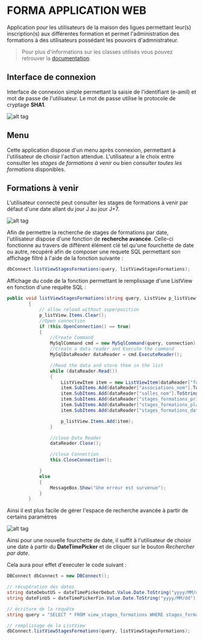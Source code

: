 # FORMA APPLICATION WEB
Application pour les utilisateurs de la maison des ligues permettant leur(s) inscription(s) aux différentes formation et permet l'administration des formations à des utilisateurs possédant les pouvoirs d'admnistrateur.

>Pour plus d'informations sur les classes utilisés vous pouvez retrouver la [documentation](http://www.francois-garcia.ws/formaweb_doc/).

## Interface de connexion

Interface de connexion simple permettant la saisie de l'identifiant (e-amil) et mot de passe de l'utilisateur.
Le mot de passe utilise le protocole de cryptage **SHA1**.

![alt tag](https://i.gyazo.com/9a1a95c353b1f812ae2138d7180e8af9.png)

## Menu

Cette application dispose d'un menu après connexion, permettant à l'utilisateur de choisir l'action attendue.
L'utilisateur a le choix entre consulter les *stages de formations à venir* ou bien *consulter toutes les formations* disponibles.

## Formations à venir

L'utilisateur connecté peut consulter les stages de formations à venir par défaut d'une date allant du jour J au jour J+7.

![alt tag](https://i.gyazo.com/2655c347ef2f0c10ae110add482ba72d.png)

Afin de permettre la recherche de stages de formations par date, l'utilisateur dispose d'une fonction de **recherche avancée**.
Celle-ci fonctionne au travers de différent élément clé tel qu'une fourchette de date ou autre, recupéré afin de composer une requete SQL permettant son affichage filtré à l'aide de la fonction suivante :

``` c#
dbConnect.listViewStagesFormations(query, listViewStagesFormations);
```

Affichage du code de la fonction permettant le remplissage d'une ListView en fonction d'une requête SQL :
``` c#
public void listViewStagesFormations(string query, ListView p_listView)
        {
            // allow reload without superposition
            p_listView.Items.Clear();
            //Open connection
            if (this.OpenConnection() == true)
            {
                //Create Command
                MySqlCommand cmd = new MySqlCommand(query, connection);
                //Create a data reader and Execute the command
                MySqlDataReader dataReader = cmd.ExecuteReader();

                //Read the data and store them in the list
                while (dataReader.Read())
                {
                    ListViewItem item = new ListViewItem(dataReader["formations_intitule"].ToString());
                    item.SubItems.Add(dataReader["associations_nom"].ToString());
                    item.SubItems.Add(dataReader["salles_nom"].ToString());
                    item.SubItems.Add(dataReader["stages_formations_prix"].ToString());
                    item.SubItems.Add(dataReader["stages_formations_placeRestantes"].ToString());
                    item.SubItems.Add(dataReader["stages_formations_date"].ToString());

                    p_listView.Items.Add(item);
                }

                //close Data Reader
                dataReader.Close();

                //close Connection
                this.CloseConnection();

            }
            else
            {
                MessageBox.Show("Une erreur est survenue");
            }
        }
```

Ainsi il est plus facile de gérer l'espace de recherche avancée à partir de certains paramètres

![alt tag](https://i.gyazo.com/ae008bd2009de43e2a26f25590c07828.png)

Ainsi pour une nouvelle fourchette de date, il suffit à l'utilisateur de choisir une date à partir du **DateTimePicker** et de cliquer sur le bouton *Rechercher par date*.

Cela aura pour effet d'executer le code suivant :

``` c#
DBConnect dbConnect = new DBConnect();

// récupération des dates
string dateDebutUS = dateTimePickerDebut.Value.Date.ToString("yyyy/MM/dd");
string dateFinUS = dateTimePickerFin.Value.Date.ToString("yyyy/MM/dd");

// écriture de la requête
string query = "SELECT * FROM view_stages_formations WHERE stages_formations_date >= '" + dateDebutUS + "' AND stages_formations_date <= '" + dateFinUS + "'";

// remplissage de la ListView
dbConnect.listViewStagesFormations(query, listViewStagesFormations);
```
